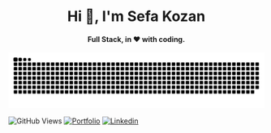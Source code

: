 
<h1 align="center">Hi 👋, I'm Sefa Kozan</h1>
<h4 align="center">Full Stack, in ❤️ with coding.</h4>

![Snake animation](github-contribution-grid-snake.svg)

![GitHub Views](https://komarev.com/ghpvc/?username=sefakozan&color=ff2929)
[![Portfolio](https://img.shields.io/badge/Linkedin-ff2929.svg?logo=firefox&logoWidth=20)](https://sefakozan.com/)
[![Linkedin](https://img.shields.io/badge/Linkedin-ff2929.svg?logo=linkedin&logoWidth=20)](https://www.linkedin.com/in/sefa-kozan/)

